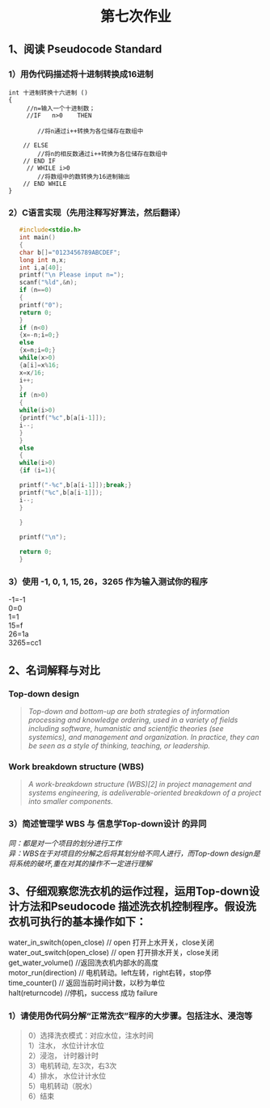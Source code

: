 # <center> 第七次作业</center>      
## 1、阅读 Pseudocode Standard  
### 1）用伪代码描述将十进制转换成16进制  

    int 十进制转换十六进制 ()
    {
         //n=输入一个十进制数；
         //IF   n>0    THEN

            //将n通过i++转换为各位储存在数组中
          
        // ELSE 
            //将n的相反数通过i++转换为各位储存在数组中
        // END IF 
         // WHILE i>0 
            //将数组中的数转换为16进制输出
        // END WHILE
    }     


### 2）C语言实现（先用注释写好算法，然后翻译）         
 ```c 
    #include<stdio.h>
    int main()
    {
    char b[]="0123456789ABCDEF";
    long int n,x;
    int i,a[40];
    printf("\n Please input n=");
    scanf("%ld",&n);
    if (n==0)
    {
    printf("0");
    return 0;
    }
    if (n<0)
    {x=-n;i=0;}
    else 
    {x=n;i=0;}
    while(x>0)
    {a[i]=x%16;
    x=x/16;
    i++;
    }
    if (n>0)
    { 
    while(i>0)
    {printf("%c",b[a[i-1]]);
    i--;
    }
    }
    else 
    {
	while(i>0)
    {if (i=1){

    printf("-%c",b[a[i-1]]);break;}
    printf("%c",b[a[i-1]]);
    i--;
    }
    
    }

    printf("\n");

    return 0;
    }           
```

### 3）使用 -1, 0, 1, 15, 26，3265 作为输入测试你的程序  
 -1=-1   
 0=0  
 1=1  
 15=f  
 26=1a  
 3265=cc1  
  
## 2、名词解释与对比  
### Top-down design  
>*Top-down and bottom-up are both strategies of information processing and knowledge ordering, used in a variety of fields including software, humanistic and scientific theories (see systemics), and management and organization. In practice, they can be seen as a style of thinking, teaching, or leadership.*
### Work breakdown structure (WBS) 
>*A work-breakdown structure (WBS)[2] in project management and systems engineering, is adeliverable-oriented breakdown of a project into smaller components.*  
### 3）简述管理学 WBS 与 信息学Top-down设计 的异同   
 *同：都是对一个项目的划分进行工作*   
 *异：WBS在于对项目的分解之后将其划分给不同人进行，而Top-down design是将系统的破坏,重在对其的操作不一定进行理解*  

   
## 3、仔细观察您洗衣机的运作过程，运用Top-down设计方法和Pseudocode 描述洗衣机控制程序。假设洗衣机可执行的基本操作如下：
water_in_switch(open_close) // open 打开上水开关，close关闭   
water_out_switch(open_close) // open 打开排水开关，close关闭    
get_water_volume() //返回洗衣机内部水的高度      
motor_run(direction) // 电机转动。left左转，right右转，stop停   
time_counter() // 返回当前时间计数，以秒为单位      
halt(returncode) //停机，success 成功 failure      
### 1）请使用伪代码分解“正常洗衣”程序的大步骤。包括注水、浸泡等  
 >0）选择洗衣模式：对应水位，注水时间    
1）注水， 水位计计水位    
2）浸泡， 计时器计时    
3）电机转动, 左3次，右3次   
4）排水， 水位计计水位  
5）电机转动（脱水）     
6）结束    







   
     
     

    
  
